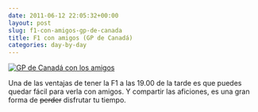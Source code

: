 ```yaml
---
date: 2011-06-12 22:05:32+00:00
layout: post
slug: f1-con-amigos-gp-de-canada
title: F1 con amigos (GP de Canadá)
categories: day-by-day
---
```


[![GP de Canadá con los amigos](http://blog.migueljulian.com/wp-content/uploads/10022_salut-gilles-800x533.jpg)](http://blog.migueljulian.com/2011/06/f1-con-amigos-gp-de-canada/canadian-f1-grand-prix-previews/)

Una de las ventajas de tener la F1 a las 19.00 de la tarde es que puedes quedar fácil para verla con amigos. Y compartir las aficiones, es una gran forma de <del>perder</del> disfrutar tu tiempo.
